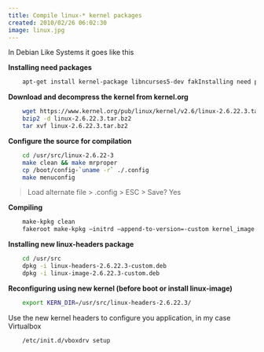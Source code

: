 ```yaml
---
title: Compile linux-* kernel packages
created: 2010/02/26 06:02:30
image: linux.jpg
---
```


In Debian Like Systems it goes like this

**Installing need packages**
    
```bash
    apt-get install kernel-package libncurses5-dev fakInstalling need packageseroot wget bzip2 build-essential
```

**Download and decompress the kernel from kernel.org**
    
```bash 
    wget https://www.kernel.org/pub/linux/kernel/v2.6/linux-2.6.22.3.tar.bz2
    bzip2 -d linux-2.6.22.3.tar.bz2
    tar xvf linux-2.6.22.3.tar.bz2
```

**Configure the source for compilation**
    
```bash 
    cd /usr/src/linux-2.6.22-3
    make clean && make mrproper
    cp /boot/config-`uname -r` ./.config
    make menuconfig
```

> Load alternate file > .config > ESC > Save? Yes

**Compiling**
    
```bash 
    make-kpkg clean
    fakeroot make-kpkg –initrd –append-to-version=-custom kernel_image kernel_headers
```

**Installing new linux-headers package**
    
```bash 
    cd /usr/src
    dpkg -i linux-headers-2.6.22.3-custom.deb
    dpkg -i linux-image-2.6.22.3-custom.deb
```

**Reconfiguring using new kernel (before boot or install linux-image)**
    
```bash
    export KERN_DIR=/usr/src/linux-headers-2.6.22.3/
```

Use the new kernel headers to configure you application, in my case Virtualbox 
    
```bash
    /etc/init.d/vboxdrv setup
```
